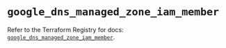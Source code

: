 # `google_dns_managed_zone_iam_member`

Refer to the Terraform Registry for docs: [`google_dns_managed_zone_iam_member`](https://registry.terraform.io/providers/hashicorp/google-beta/5.13.0/docs/resources/google_dns_managed_zone_iam_member).
